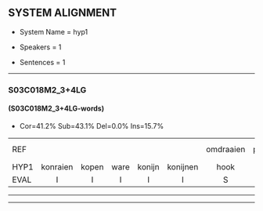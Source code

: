 
## SYSTEM ALIGNMENT

- System Name = hyp1

- Speakers = 1

- Sentences = 1

---

### S03C018M2_3+4LG

#### (S03C018M2_3+4LG-words)

- Cor=41.2%	Sub=43.1%	Del=0.0%	Ins=15.7%

|  |  |  |  |  |  |  |  |  |  |  |  |  |  |  |  |  |  |  |  |  |  |  |  |  |  |  |  |  |  |  |  |  |  |  |  |  |  |  |  |  |  |  |  |  |  |  |  |  |  |  |  |
|:--- |:---:|:---:|:---:|:---:|:---:|:---:|:---:|:---:|:---:|:---:|:---:|:---:|:---:|:---:|:---:|:---:|:---:|:---:|:---:|:---:|:---:|:---:|:---:|:---:|:---:|:---:|:---:|:---:|:---:|:---:|:---:|:---:|:---:|:---:|:---:|:---:|:---:|:---:|:---:|:---:|:---:|:---:|:---:|:---:|:---:|:---:|:---:|:---:|:---:|:---:|:---:|
| REF |  |  |  |  |  | omdraaien | poppenwagen | *(konijn) | konijnenhok | * | elastiekje | ruziemaken | teddybeer | dierentuin | paddenstoelen | verstoppertje | wasmachine | fototoestel | toiletpapier | vrachtwagen | buurmannen | vogelkooi | olifant |  | schommelen | iedereen | schoenenwinkel*(schoenwinkel) | knutselen | ophangen | verjaardag | sprookjesboek |  | tandenborstel | lucifer | slaapkamer | achterdeur | ziekenhuis |  | nieuwsgierig | nieuwsgierig | afblijven | kabouter | washandje | sneeuwwitje | goeiendag | vakantie | limonade | autorijden | eindelijk | familie | chocolade |
| HYP1 | konraien | kopen | ware | konijn | konijnen | hook | en | las | hi | lastieke | ruzi | maken | deribe | hiertuin | paddenstoelen | verstopperdje | wasmachine | fototoestel | toiletpapier | vrachtwagen | buurmannen | vogelkooi | olifant | schoon | melen | idereen | schoenwinkel | klikselen | ovangen | verjaardag | sprookjesboek | tanden | borstel | lucifer | slaapkamer | achterdeur | ziekenhuis | nieuws | nieus | gierig | afblijven | kabauter | wazangtje | sneeuwwodje | goeiendag | vakantie | lumonade | autorijden | eindelijk | familie | chocolade |
| EVAL | I | I | I | I | I | S | S | S | S | S | S | S | S | S |  | S |  |  |  |  |  |  |  | I | S | S | S | S | S |  |  | I | S |  |  |  |  | I | S | S |  | S | S | S |  |  | S |  |  |  |  |
---

---
